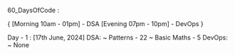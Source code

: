 60_DaysOfCode : 

{
    [Morning 10am - 01pm] - DSA
    [Evening 07pm - 10pm] - DevOps
}

Day - 1 : [17th June, 2024]
    DSA:
        ~   Patterns - 22
        ~   Basic Maths - 5
    DevOps:
        ~   None
        



        

